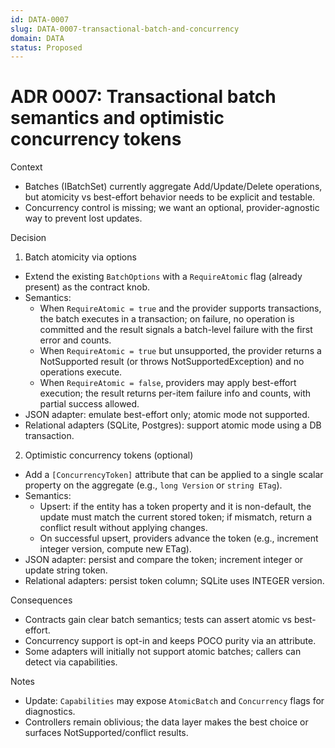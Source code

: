 ```yaml
---
id: DATA-0007
slug: DATA-0007-transactional-batch-and-concurrency
domain: DATA
status: Proposed
---
```


# ADR 0007: Transactional batch semantics and optimistic concurrency tokens

Context
- Batches (IBatchSet) currently aggregate Add/Update/Delete operations, but atomicity vs best-effort behavior needs to be explicit and testable.
- Concurrency control is missing; we want an optional, provider-agnostic way to prevent lost updates.

Decision
1) Batch atomicity via options
- Extend the existing `BatchOptions` with a `RequireAtomic` flag (already present) as the contract knob.
- Semantics:
  - When `RequireAtomic = true` and the provider supports transactions, the batch executes in a transaction; on failure, no operation is committed and the result signals a batch-level failure with the first error and counts.
  - When `RequireAtomic = true` but unsupported, the provider returns a NotSupported result (or throws NotSupportedException) and no operations execute.
  - When `RequireAtomic = false`, providers may apply best-effort execution; the result returns per-item failure info and counts, with partial success allowed.
- JSON adapter: emulate best-effort only; atomic mode not supported.
- Relational adapters (SQLite, Postgres): support atomic mode using a DB transaction.

2) Optimistic concurrency tokens (optional)
- Add a `[ConcurrencyToken]` attribute that can be applied to a single scalar property on the aggregate (e.g., `long Version` or `string ETag`).
- Semantics:
  - Upsert: if the entity has a token property and it is non-default, the update must match the current stored token; if mismatch, return a conflict result without applying changes.
  - On successful upsert, providers advance the token (e.g., increment integer version, compute new ETag).
- JSON adapter: persist and compare the token; increment integer or update string token.
- Relational adapters: persist token column; SQLite uses INTEGER version.

Consequences
- Contracts gain clear batch semantics; tests can assert atomic vs best-effort.
- Concurrency support is opt-in and keeps POCO purity via an attribute.
- Some adapters will initially not support atomic batches; callers can detect via capabilities.

Notes
- Update: `Capabilities` may expose `AtomicBatch` and `Concurrency` flags for diagnostics.
- Controllers remain oblivious; the data layer makes the best choice or surfaces NotSupported/conflict results.
